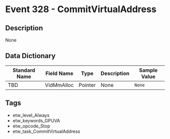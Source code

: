 # Event 328 - CommitVirtualAddress

## Description
None

## Data Dictionary
|Standard Name|Field Name|Type|Description|Sample Value|
|---|---|---|---|---|
|TBD|VidMmAlloc|Pointer|None|`None`|

## Tags
* etw_level_Always
* etw_keywords_GPUVA
* etw_opcode_Stop
* etw_task_CommitVirtualAddress